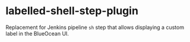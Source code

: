 # labelled-shell-step-plugin
Replacement for Jenkins pipeline `sh` step that allows displaying a custom label in the BlueOcean UI.
